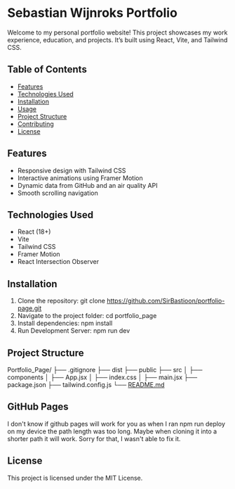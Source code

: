 # Sebastian Wijnroks Portfolio

Welcome to my personal portfolio website! This project showcases my work experience, education, and projects. It’s built using React, Vite, and Tailwind CSS.

## Table of Contents
- [Features](#features)
- [Technologies Used](#technologies-used)
- [Installation](#installation)
- [Usage](#usage)
- [Project Structure](#project-structure)
- [Contributing](#contributing)
- [License](#license)

## Features
- Responsive design with Tailwind CSS
- Interactive animations using Framer Motion
- Dynamic data from GitHub and an air quality API
- Smooth scrolling navigation

## Technologies Used
- React (18+)
- Vite
- Tailwind CSS
- Framer Motion
- React Intersection Observer

## Installation
1. Clone the repository: git clone https://github.com/SirBastioon/portfolio-page.git
2. Navigate to the project folder: cd portfolio_page
3. Install dependencies: npm install
4. Run Development Server: npm run dev


## Project Structure

Portfolio_Page/
  ├── .gitignore
  ├── dist
  ├── public
  ├── src
  │   ├── components
  │   ├── App.jsx
  │   ├── index.css
  │   ├── main.jsx
  ├── package.json
  ├── tailwind.config.js
  └── [README.md](http://_vscodecontentref_/0)
  
## GitHub Pages
I don't know if github pages will work for you as when I ran npm run deploy on my device the path length was too long.
Maybe when cloning it into a shorter path it will work. Sorry for that, I wasn't able to fix it.


## License
This project is licensed under the MIT License.

